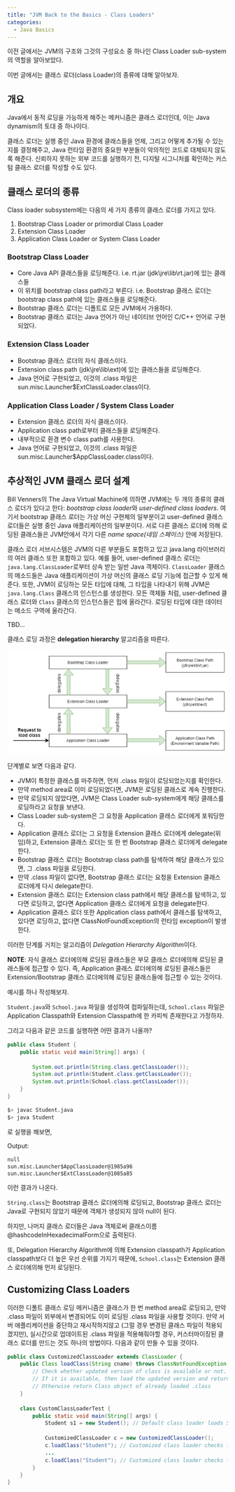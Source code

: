 ```yaml
---
title: "JVM Back to the Basics - Class Loaders"
categories: 
  - Java Basics
---
```


이전 글에서는 JVM의 구조와 그것의 구성요소 중 하나인 Class Loader sub-system의 역할을 알아보았다.

이번 글에서는 클래스 로더(class Loader)의 종류에 대해 알아보자. 

## 개요
Java에서 동적 로딩을 가능하게 해주는 메커니즘은 클래스 로더인데, 이는 Java dynamism의 토대 중 하나이다.

클래스 로더는 실행 중인 Java 환경에 클래스들을 언제, 그리고 어떻게 추가될 수 있는지를 결정해주고, Java 런타임 환경의 중요한 부분들이 악의적인 코드로 대체되지 않도록 해준다. 신뢰하지 못하는 외부 코드를 실행하기 전, 디지털 시그니처를 확인하는 커스텀 클래스 로더를 작성할 수도 있다.

## 클래스 로더의 종류
Class loader subsystem에는 다음의 세 가지 종류의 클래스 로더를 가지고 있다.
1. Bootstrap Class Loader or primordial Class Loader
2. Extension Class Loader
3. Application Class Loader or System Class Loader

### Bootstrap Class Loader
- Core Java API 클래스들을 로딩해준다. i.e. rt.jar (jdk\jre\lib\rt.jar)에 있는 클래스들
- 이 위치를 bootstrap class path라고 부른다. i.e. Bootstrap 클래스 로더는 bootstrap class path에 있는 클래스들을 로딩해준다.
- Bootstrap 클래스 로더는 디폴트로 모든 JVM에서 가용하다.
- Bootstrap 클래스 로더는 Java 언어가 아닌 네이티브 언어인 C/C++ 언어로 구현되었다.

### Extension Class Loader
- Bootstrap 클래스 로더의 자식 클래스이다.
- Extension class path (jdk\jre\lib\ext)에 있는 클래스들을 로딩해준다.
- Java 언어로 구현되었고, 이것의 .class 파일은 sun.misc.Launcher$ExtClassLoader.class이다.

### Application Class Loader / System Class Loader
- Extension 클래스 로더의 자식 클래스이다.
- Application class path로부터 클래스들을 로딩해준다.
- 내부적으로 환경 변수 class path를 사용한다.
- Java 언어로 구현되었고, 이것의 .class 파일은 sun.misc.Launcher$AppClassLoader.class이다.

## 추상적인 JVM 클래스 로더 설계
Bill Venners의 The Java Virtual Machine에 의하면 JVM에는 두 개의 종류의 클래스 로더가 있다고 한다: *bootstrap class loader*와 *user-defined class loaders*. 여기서 bootstrap 클래스 로더는 가상 머신 구현체의 일부분이고 user-defined 클래스 로더들은 실행 중인 Java 애플리케이션의 일부분이다. 서로 다른 클래스 로더에 의해 로딩된 클래스들은 JVM안에서 각기 다른 *name space(네임 스페이스)* 안에 저장된다.

클래스 로더 서브시스템은 JVM의 다른 부분들도 포함하고 있고 java.lang 라이브러리의 여러 클래스 또한 포함하고 있다. 예를 들어, user-defined 클래스 로더는 `java.lang.ClassLoader`로부터 상속 받는 일반 Java 객체이다. `ClassLoader` 클래스의 메소드들은 Java 애플리케이션이 가상 머신의 클래스 로딩 기능에 접근할 수 있게 해준다. 또한, JVM이 로딩하는 모든 타입에 대해, 그 타입을 나타내기 위해 JVM은 `java.lang.Class` 클래스의 인스턴스를 생성한다. 모든 객체들 처럼, user-defined 클래스 로더와 `Class` 클래스의 인스턴스들은 힙에 올라간다. 로딩된 타입에 대한 데이터는 메소드 구역에 올라간다.

TBD...

클래스 로딩 과정은 **delegation hierarchy** 알고리즘을 따른다.

![class-loader-hierarchy](/assets/img/class-loader-hierarchy.png)

단계별로 보면 다음과 같다.

- JVM이 특정한 클래스를 마주하면, 먼저 .class 파일이 로딩되었는지를 확인한다.
- 만약 method area로 이미 로딩되었다면, JVM은 로딩된 클래스로 계속 진행한다.
- 만약 로딩되지 않았다면, JVM은 Class Loader sub-system에게 해당 클래스를 로딩하라고 요청을 보낸다.
- Class Loader sub-system은 그 요청을 Application 클래스 로더에게 포워딩한다.
- Application 클래스 로더는 그 요청을 Extension 클래스 로더에게 delegate(위임)하고, Extension 클래스 로더는 또 한 번 Bootstrap 클래스 로더에게 delegate한다.
- Bootstrap 클래스 로더는 Bootstrap class path를 탐색하여 해당 클래스가 있으면, 그 .class 파일을 로딩한다.
- 만약 .class 파일이 없다면, Bootstrap 클래스 로더는 요청을 Extension 클래스 로더에게 다시 delegate한다.
- Extension 클래스 로더는 Extension class path에서 해당 클래스를 탐색하고, 있다면 로딩하고, 없다면 Application 클래스 로더에게 요청을 delegate한다.
- Application 클래스 로더 또한 Application class path에서 클래스를 탐색하고, 있다면 로딩하고, 없다면 ClassNotFoundException의 런타임 exception이 발생한다.

이러한 단계를 거치는 알고리즘이 *Delegation Hierarchy Algorithm*이다.

**NOTE**: 자식 클래스 로더에의해 로딩된 클래스들은 부모 클래스 로더에의해 로딩된 클래스들에 접근할 수 있다. 즉, Application 클래스 로더에의해 로딩된 클래스들은 Extension/Bootstrap 클래스 로더에의해 로딩된 클래스들에 접근할 수 있는 것이다.

예시를 하나 작성해보자.

`Student.java`와 `School.java` 파일을 생성하여 컴파일하는데, `School.class` 파일은 Application Classpath와 Extension Classpath에 한 카피씩 존재한다고 가정하자.

그리고 다음과 같은 코드를 실행하면 어떤 결과가 나올까?

```java
public class Student {
    public static void main(String[] args) {
        
        System.out.println(String.class.getClassLoader());
        System.out.println(Student.class.getClassLoader());
        System.out.println(School.class.getClassLoader());
    }
}
```

```bash
$> javac Student.java
$> java Student
```
로 실행을 해보면, 

Output:
```
null
sun.misc.Launcher$AppClassLoader@1985a96
sun.misc.Launcher$ExtClassLoader@1085a85
```
이런 결과가 나온다.

`String.class`는 Bootstrap 클래스 로더에의해 로딩되고, Bootstrap 클래스 로더는 Java로 구현되지 않았기 때문에 객체가 생성되지 않아 null이 된다.

하지만, 나머지 클래스 로더들은 Java 객체로써 클래스이름@hashcodeInHexadecimalForm으로 출력된다.

또, Delegation Hierarchy Algorithm에 의해 Extension classpath가 Application classpath보다 더 높은 우선 순위를 가지기 때문에, `School.class`는 Extension 클래스 로더에의해 먼저 로딩된다.

## Customizing Class Loaders

이러한 디폴트 클래스 로딩 메커니즘은 클래스가 한 번 method area로 로딩되고, 만약 .class 파일이 외부에서 변경되어도 이미 로딩된 .class 파일을 사용할 것이다. 만약 서버 애플리케이션을 중단하고 재시작하지않고 (그럴 경우 변경된 클래스 파일이 적용되겠지만), 실시간으로 업데이트된 .class 파일을 적용해줘야할 경우, 커스터마이징된 클래스 로더를 만드는 것도 하나의 방법이다. 다음과 같이 만들 수 있을 것이다.

```java
public class CustomizedClassLoader extends ClassLoader {
    public Class loadClass(String cname) throws ClassNotFoundException {
        // Check whether updated version of class is available or not.
        // If it is available, then load the updated version and return the corresponding class "Class" object.
        // Otherwise return Class object of already loaded .class
    }

    class CustomClassLoaderTest {
        public static void main(String[] args) {
            Student s1 = new Student(); // Default class loader loads Student.class

            CustomizedClassLoader c = new CustomizedClassLoader();
            c.loadClass("Student"); // Customized class loader checks for updates and loads updated version of Student class
            ...
            c.loadClass("Student"); // Customized class loader checks for updates and loads updated version of Student class
        }
    }
}
```